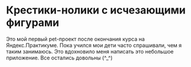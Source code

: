 # Крестики-нолики с исчезающими фигурами

Это мой первый pet-проект после окончания курса на Яндекс.Практикуме.
Пока учился мои дети часто спрашивали, чем я таким занимаюсь. Это вдохновило меня написать это небольшое приложение.
Все остались довольны (^_^)
